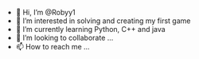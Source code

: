 - 👋 Hi, I’m @Robyy1
- 👀 I’m interested in solving and creating my first game
- 🌱 I’m currently learning Python, C++ and java
- 💞️ I’m looking to collaborate ...
- 📫 How to reach me ...

<!---
Robyy1/Robyy1 is a ✨ special ✨ repository because its `README.md` (this file) appears on your GitHub profile.
You can click the Preview link to take a look at your changes.
--->
